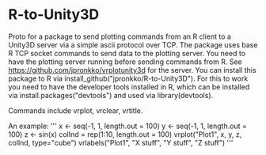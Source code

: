 # R-to-Unity3D
Proto for a package to send plotting commands from an R client to a Unity3D server via a simple ascii protocol over TCP. The package uses base R TCP socket commands to send data to the plotting server. You need to have the plotting server running before sending commands from R. See https://github.com/jpronkko/vrplotunity3d for the server. You can install this package to R via install_github("jpronkko/R-to-Unity3D"). For this to work you need to have the developer tools installed in R, which can be installed via install.packages("devtools") and used via library(devtools). 

Commands include vrplot, vrclear, vrtitle.

An example:
'''
  x <- seq(-1, 1, length.out = 100)
  y <- seq(-1, 1, length.out = 100)
  z <- sin(x)
  colInd = rep(1:10, length.out = 100)
  vrplot("Plot1", x, y, z, colInd, type="cube")
  vrlabels("Plot1", "X stuff", "Y stuff", "Z stuff")
'''

 
